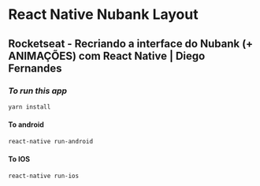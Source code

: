 # React Native Nubank Layout
## Rocketseat - Recriando a interface do Nubank (+ ANIMAÇÕES) com React Native | Diego Fernandes

### *To run this app*
````bash
yarn install
````

#### To android
````bash
react-native run-android
````

#### To IOS
````bash
react-native run-ios
````



